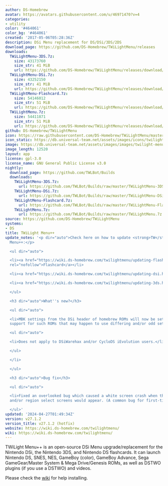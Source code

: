 ```yaml
---
author: DS-Homebrew
avatar: https://avatars.githubusercontent.com/u/46971470?v=4
categories:
- utility
color: '#464061'
color_bg: '#464061'
created: '2017-05-06T05:28:36Z'
description: DSi Menu replacement for DS/DSi/3DS/2DS
download_page: https://github.com/DS-Homebrew/TWiLightMenu/releases
downloads:
  TWiLightMenu-3DS.7z:
    size: 43173760
    size_str: 41 MiB
    url: https://github.com/DS-Homebrew/TWiLightMenu/releases/download/v27.1.2/TWiLightMenu-3DS.7z
  TWiLightMenu-DSi.7z:
    size: 43252150
    size_str: 41 MiB
    url: https://github.com/DS-Homebrew/TWiLightMenu/releases/download/v27.1.2/TWiLightMenu-DSi.7z
  TWiLightMenu-Flashcard.7z:
    size: 54146012
    size_str: 51 MiB
    url: https://github.com/DS-Homebrew/TWiLightMenu/releases/download/v27.1.2/TWiLightMenu-Flashcard.7z
  TWiLightMenu.7z:
    size: 54411871
    size_str: 51 MiB
    url: https://github.com/DS-Homebrew/TWiLightMenu/releases/download/v27.1.2/TWiLightMenu.7z
github: DS-Homebrew/TWiLightMenu
icon: https://raw.githubusercontent.com/DS-Homebrew/TWiLightMenu/master/booter/Twilight%2B%2B-animated%20icon-fix.gif
icon_static: https://db.universal-team.net/assets/images/icons/twilight-menu.png
image: https://db.universal-team.net/assets/images/images/twilight-menu.png
image_length: 12520
layout: app
license: gpl-3.0
license_name: GNU General Public License v3.0
nightly:
  download_page: https://github.com/TWLBot/Builds
  downloads:
    TWiLightMenu-3DS.7z:
      url: https://github.com/TWLBot/Builds/raw/master/TWiLightMenu-3DS.7z
    TWiLightMenu-DSi.7z:
      url: https://github.com/TWLBot/Builds/raw/master/TWiLightMenu-DSi.7z
    TWiLightMenu-Flashcard.7z:
      url: https://github.com/TWLBot/Builds/raw/master/TWiLightMenu-Flashcard.7z
    TWiLightMenu.7z:
      url: https://github.com/TWLBot/Builds/raw/master/TWiLightMenu.7z
source: https://github.com/DS-Homebrew/TWiLightMenu
systems:
- DS
title: TWiLight Menu++
update_notes: '<p dir="auto">Check here on how to update <strong>TW</strong>i<strong>L</strong>ight
  Menu++:</p>

  <ul dir="auto">

  <li><a href="https://wiki.ds-homebrew.com/twilightmenu/updating-flashcard.html"
  rel="nofollow">Flashcard</a></li>

  <li><a href="https://wiki.ds-homebrew.com/twilightmenu/updating-dsi.html" rel="nofollow">DSi</a></li>

  <li><a href="https://wiki.ds-homebrew.com/twilightmenu/updating-3ds.html" rel="nofollow">3DS</a></li>

  </ul>

  <h3 dir="auto">What''s new?</h3>

  <ul dir="auto">

  <li>MBK settings from the DSi header of homebrew ROMs will now be set. Should fix
  support for such ROMs that may happen to use differing and/or odd settings.

  <ul dir="auto">

  <li>Does not apply to DSiWarehax and/or CycloDS iEvolution users.</li>

  </ul>

  </li>

  </ul>

  <h3 dir="auto">Bug fix</h3>

  <ul dir="auto">

  <li>Fixed an overlooked bug which caused a white screen crash when the language
  and/or region select screens would appear. (A common bug for first-time users.)</li>

  </ul>'
updated: '2024-04-27T01:49:34Z'
version: v27.1.2
version_title: v27.1.2 (hotfix)
website: https://wiki.ds-homebrew.com/twilightmenu/
wiki: https://wiki.ds-homebrew.com/twilightmenu/
---
```

TWiLight Menu++ is an open-source DSi Menu upgrade/replacement for the Nintendo DSi, the Nintendo 3DS, and Nintendo DS flashcards. It can launch Nintendo DS, SNES, NES, GameBoy (color), GameBoy Advance, Sega GameGear/Master System & Mega Drive/Genesis ROMs, as well as DSTWO plugins (if you use a DSTWO) and videos.

Please check the [wiki](https://wiki.ds-homebrew.com/twilightmenu/) for help installing.